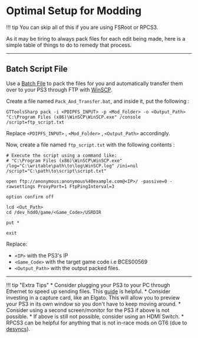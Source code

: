 # Optimal Setup for Modding

!!! tip 
    You can skip all of this if you are using FSRoot or RPCS3.

As it may be tiring to always pack files for each edit being made, here is a simple table of things to do to remedy that process.

---

## Batch Script File
Use a [Batch File](https://en.wikipedia.org/wiki/Batch_file) to pack the files for you and automatically transfer them over to your PS3 through FTP with [WinSCP](https://winscp.net/eng/download.php). 

Create a file named `Pack_And_Transfer.bat`, and inside it, put the following :
```batch title="Pack_And_Transfer.bat"
GTToolsSharp pack -i <PDIPFS_INPUT> -p <Mod_Folder> -o <Output_Path>
"C:\Program Files (x86)\WinSCP\WinSCP.exe" /console /script=ftp_script.txt
```
Replace `<PDIPFS_INPUT>` , `<Mod_Folder>` , `<Output_Path>` accordingly.

Now, create a file named `ftp_script.txt` with the following contents : 
```batch title="ftp_script.txt"
# Execute the script using a command like:
# "C:\Program Files (x86)\WinSCP\WinSCP.exe" /log="C:\writable\path\to\log\WinSCP.log" /ini=nul /script="C:\path\to\script\script.txt"

open ftp://anonymous:anonymous%40example.com@<IP>/ -passive=0 -rawsettings ProxyPort=1 FtpPingInterval=3

option confirm off

lcd <Out_Path>
cd /dev_hdd0/game/<Game_Code>/USRDIR

put *

exit
```
Replace:

*  `<IP>` with the PS3's IP
*  `<Game_Code>` with the target game code i.e BCES00569 
* `<Output_Path>` with the output packed files.

---

!!! tip "Extra Tips"
    * Consider plugging your PS3 to your PC through Ethernet to speed up sending files. This [guide](https://gbatemp.net/threads/how-to-have-very-fast-ftp-ps3-cfw-dex-cex.441180/) is helpful.
    * Consider investing in a capture card, like an Elgato. This will allow you to preview your PS3 in its own window so you don't have to keep moving around.
    * Consider using a second screen/monitor for the PS3 if above is not possible.
    * If above is still not possible, consider using an HDMI Switch.
    * RPCS3 can be helpful for anything that is not in-race mods on GT6 (due to [desyncs](https://github.com/RPCS3/rpcs3/issues/10882)).
